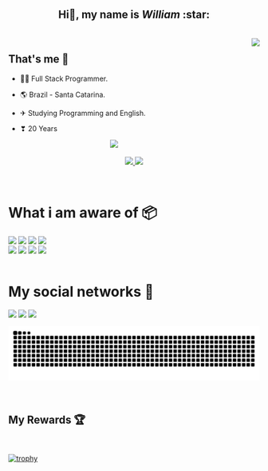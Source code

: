 <h2 align="center">Hi👋, my name is <i>William</i> :star:</h2>

<br>

<img align="right" src="https://visitor-badge.laobi.icu/badge?page_id=NodeWillDev.NodeWillDev&left_color=royalblue&right_color=black"  />

## **That's me 👦**

- 👨‍💻 Full Stack Programmer.

- 🌎 Brazil - Santa Catarina.

- ✈ Studying Programming and English.

- ❣ 20 Years
<img align="right" src="https://octodex.github.com/images/welcometocat.png" width="300">
<br>
<br>

<div align="center">
  <a href="https://github.com/nodewilldev">
    <img height="180em" src="https://github-readme-stats.vercel.app/api?username=nodewilldev&show_icons=true&theme=vue-dark&include_all_commits=true&count_private=true" />
    <img height="180em" src="https://github-readme-stats.vercel.app/api/top-langs/?username=nodewilldev&layout=compact&langs_count=7&theme=vue-dark" />  
  </a>
</div>

<br>
<br>

<h1> What i am aware of 📦 </h1>

<div display="flex">
  <div display="flex">
    <img src="https://img.shields.io/badge/JavaScript-ffc905?style=for-the-badge&logo=javascript&logoColor=black"/>
    <img src="https://img.shields.io/badge/TypeScript-007ACC?style=for-the-badge&logo=typescript&logoColor=white"/>
    <img src="https://img.shields.io/badge/PHP-777BB4?style=for-the-badge&logo=php&logoColor=white"/>
    <img src="https://img.shields.io/badge/MySQL-00000F?style=for-the-badge&logo=mysql&logoColor=white"/>
  </div>  
  <div display="flex" >
    <img src="https://img.shields.io/badge/SQLite-07405E?style=for-the-badge&logo=sqlite&logoColor=white"/>
    <img src="https://img.shields.io/badge/Node.js-43853D?style=for-the-badge&logo=node.js&logoColor=white"/>
    <img src="https://img.shields.io/badge/ReactJs-%230077B5?style=for-the-badge&logo=React&logoColor=cyan"/>
    <img src="https://img.shields.io/badge/PYTHON-FFD43B?style=for-the-badge&logo=python"/>  
</div>

<br>
<h1>My social networks 📱</h1>
<p>
  <a href="https://www.instagram.com/_is_william/" target="_blank"><img src="https://img.shields.io/badge/Instagram-%23A4205F?style=for-the-badge&logo=instagram&logoColor=white" target="_blank"></a>
  <a href = "mailto:williamdasilva.dev@gmail.com"><img src="https://img.shields.io/badge/-Gmail-%23333?style=for-the-badge&logo=gmail&logoColor=white" target="_blank"></a>
  <a href = "https://www.linkedin.com/in/william-silva-7b9381248/"><img src="https://img.shields.io/badge/Linkedin-%230077B5?style=for-the-badge&logo=linkedIn&logoColor=white" target="_blank"></a>
</p>

![Snake animation](https://raw.githubusercontent.com/NodeWillDev/NodeWillDev/output/github-contribution-grid-snake-dark.svg)

<br>

## My Rewards 🏆

<br>

[![trophy](https://github-profile-trophy.vercel.app/?username=NodeWillDev&theme=onedark)](https://github.com/ryo-ma/github-profile-trophy)
